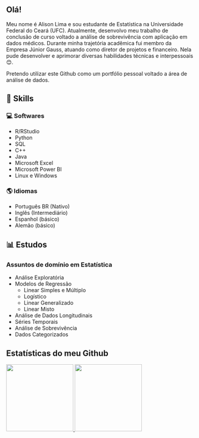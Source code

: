 ## Olá!

Meu nome é Alison Lima e sou estudante de Estatística na Universidade Federal do Ceará (UFC). Atualmente, desenvolvo meu trabalho de conclusão de curso voltado a análise de sobrevivência com aplicação em dados médicos. Durante minha trajetória acadêmica fui membro da Empresa Júnior Gauss, atuando como diretor de projetos e financeiro. Nela pude desenvolver e aprimorar diversas habilidades técnicas e interpessoais :blush:.

Pretendo utilizar este Github como um portfólio pessoal voltado a área de análise de dados.

## :brain: Skills

### :computer: Softwares
- R/RStudio
- Python
- SQL
- C++
- Java
- Microsoft Excel
- Microsoft Power BI
- Linux e Windows

### :earth_americas: Idiomas
- Português BR (Nativo)
- Inglês (Intermediário)
- Espanhol (básico)
- Alemão (básico)

## 📊 Estudos

### Assuntos de domínio em Estatística
- Análise Exploratória
- Modelos de Regressão 
  - Linear Simples e Múltiplo
  - Logístico
  - Linear Generalizado
  - Linear Misto
- Análise de Dados Longitudinais
- Séries Temporais
- Análise de Sobrevivência
- Dados Categorizados


## Estatísticas do meu Github
<div>
<a href="https://github.com/alisondsl">
<img height="180em" src="https://github-readme-stats.vercel.app/api/top-langs/?username=alisondsl&layout=compact&langs_count=7&theme=slateorange"/>
<img height="180em" src="https://github-readme-stats.vercel.app/api?username=alisondsl&show_icons=true&theme=slateorange&include_all_commits=true&count_private=true"/>
</div>



<!--
**alisondsl/alisondsl** is a ✨ _special_ ✨ repository because its `README.md` (this file) appears on your GitHub profile.

Here are some ideas to get you started:

- 🔭 I’m currently working on ...
- 🌱 I’m currently learning ...
- 👯 I’m looking to collaborate on ...
- 🤔 I’m looking for help with ...
- 💬 Ask me about ...
- 📫 How to reach me: ...
- 😄 Pronouns: ...
- ⚡ Fun fact: ...
-->

